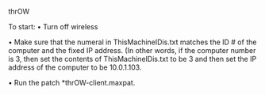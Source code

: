 thrOW



To start:
• Turn off wireless

• Make sure that the numeral in ThisMachineIDis.txt matches the ID # of the computer and the fixed IP address.  (In other words, if the computer number is 3, then set the contents of ThisMachineIDis.txt to be
3
and then set the IP address of the computer to be 10.0.1.103.

• Run the patch *thrOW-client.maxpat.


